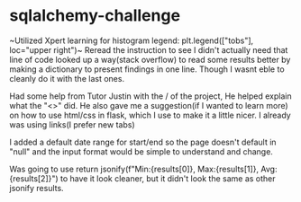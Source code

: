 # sqlalchemy-challenge
~Utilized Xpert learning for histogram legend: plt.legend(["tobs"], loc="upper right")~
Reread the instruction to see I didn't actually need that line of code
looked up a way(stack overflow) to read some results better by making a dictionary to present findings in one line. Though I wasnt eble to cleanly do it with the last ones.

Had some help from Tutor Justin with the <start>/<end> of the project, He helped explain what the "<>" did.
He also gave me a suggestion(if I wanted to learn more) on how to use html/css in flask, which I use to make it a little nicer. I already was using links(I prefer new tabs)

I added a default date range for start/end so the page doesn't default in "null" and the input format would be simple to understand and change.

Was going to use return jsonify(f"Min:{results[0]}, Max:{results[1]}, Avg:{results[2]}") to have it look cleaner, but it didn't look the same as other jsonify results.
